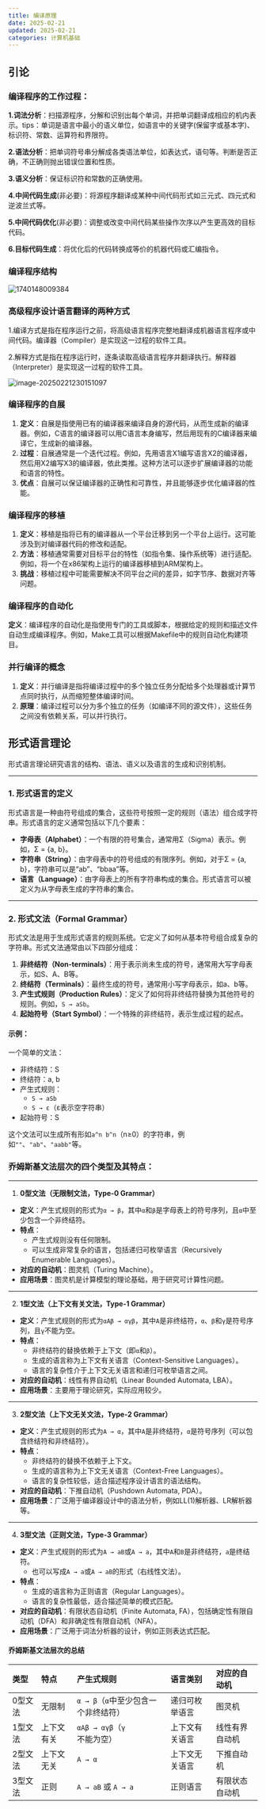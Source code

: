 ```yaml
---
title: 编译原理
date: 2025-02-21
updated: 2025-02-21
categories: 计算机基础
---
```


## 引论

### **编译程序的工作过程：**

**1.词法分析**：扫描源程序，分解和识别出每个单词，并把单词翻译成相应的机内表示。tips：单词是语言中最小的语义单位，如语言中的关键字(保留字或基本字)、标识符、常数、运算符和界限符。

**2.语法分析**：把单词符号串分解成各类语法单位，如表达式，语句等。判断是否正确，不正确则抛出错误位置和性质。

**3.语义分析**：保证标识符和常数的正确使用。

**4.中间代码生成**(非必要)：将源程序翻译成某种中间代码形式如三元式、四元式和逆波兰式等。

**5.中间代码优化**(非必要)：调整或改变中间代码某些操作次序以产生更高效的目标代码。

**6.目标代码生成**：将优化后的代码转换成等价的机器代码或汇编指令。

### **编译程序结构**

![1740148009384](编译原理/1740148009384.jpg)

### 高级程序设计语言翻译的两种方式

1.编译方式是指在程序运行之前，将高级语言程序完整地翻译成机器语言程序或中间代码。编译器（Compiler）是实现这一过程的软件工具。

2.解释方式是指在程序运行时，逐条读取高级语言程序并翻译执行。解释器（Interpreter）是实现这一过程的软件工具。

![image-20250221230151097](编译原理/image-20250221230151097.png)

### 编译程序的自展

1. **定义**：自展是指使用已有的编译器来编译自身的源代码，从而生成新的编译器。例如，C语言的编译器可以用C语言本身编写，然后用现有的C编译器来编译它，生成新的编译器。
2. **过程**：自展通常是一个迭代过程。例如，先用语言X1编写语言X2的编译器，然后用X2编写X3的编译器，依此类推。这种方法可以逐步扩展编译器的功能和语言的特性。
3. **优点**：自展可以保证编译器的正确性和可靠性，并且能够逐步优化编译器的性能。

### 编译程序的移植

1. **定义**：移植是指将已有的编译器从一个平台迁移到另一个平台上运行。这可能涉及到对编译器代码的修改和适配。
2. **方法**：移植通常需要对目标平台的特性（如指令集、操作系统等）进行适配。例如，将一个在x86架构上运行的编译器移植到ARM架构上。
3. **挑战**：移植过程中可能需要解决不同平台之间的差异，如字节序、数据对齐等问题。

### 编译程序的自动化

**定义**：编译程序的自动化是指使用专门的工具或脚本，根据给定的规则和描述文件自动生成编译程序。例如，Make工具可以根据Makefile中的规则自动化构建项目。

### 并行编译的概念

1. **定义**：并行编译是指将编译过程中的多个独立任务分配给多个处理器或计算节点同时执行，从而缩短整体编译时间。
2. **原理**：编译过程可以分为多个独立的任务（如编译不同的源文件），这些任务之间没有依赖关系，可以并行执行。

## 形式语言理论

形式语言理论研究语言的结构、语法、语义以及语言的生成和识别机制。

------

### 1. **形式语言的定义**

形式语言是一种由符号组成的集合，这些符号按照一定的规则（语法）组合成字符串。形式语言的定义通常包括以下几个要素：

- **字母表（Alphabet）**：一个有限的符号集合，通常用Σ（Sigma）表示。例如，Σ = {a, b}。
- **字符串（String）**：由字母表中的符号组成的有限序列。例如，对于Σ = {a, b}，字符串可以是“ab”、“bbaa”等。
- **语言（Language）**：由字母表上的所有字符串构成的集合。形式语言可以被定义为从字母表生成的字符串的集合。

------

### 2. **形式文法（Formal Grammar）**

形式文法是用于生成形式语言的规则系统。它定义了如何从基本符号组合成复杂的字符串。形式文法通常由以下四部分组成：

1. **非终结符（Non-terminals）**：用于表示尚未生成的符号，通常用大写字母表示，如S、A、B等。
2. **终结符（Terminals）**：最终生成的符号，通常用小写字母表示，如a、b等。
3. **产生式规则（Production Rules）**：定义了如何将非终结符替换为其他符号的规则。例如，`S → aSb`。
4. **起始符号（Start Symbol）**：一个特殊的非终结符，表示生成过程的起点。

#### 示例：

一个简单的文法：

- 非终结符：S
- 终结符：a, b
- 产生式规则：
  - `S → aSb`
  - `S → ε`（ε表示空字符串）
- 起始符号：S

这个文法可以生成所有形如`a^n b^n`（n≥0）的字符串，例如`""`、`"ab"`、`"aabb"`等。

### 乔姆斯基文法层次的四个类型及其特点：

------

1. **0型文法（无限制文法，Type-0 Grammar）**

- **定义**：产生式规则的形式为`α → β`，其中`α`和`β`是字母表上的符号序列，且`α`中至少包含一个非终结符。
- **特点**：
  - 产生式规则没有任何限制。
  - 可以生成非常复杂的语言，包括递归可枚举语言（Recursively Enumerable Languages）。
- **对应的自动机**：图灵机（Turing Machine）。
- **应用场景**：图灵机是计算模型的理论基础，用于研究可计算性问题。

------

2. **1型文法（上下文有关文法，Type-1 Grammar）**

- **定义**：产生式规则的形式为`αAβ → αγβ`，其中`A`是非终结符，`α`、`β`和`γ`是符号序列，且`γ`不能为空。
- **特点**：
  - 非终结符的替换依赖于上下文（即`α`和`β`）。
  - 生成的语言称为上下文有关语言（Context-Sensitive Languages）。
  - 语言的复杂性介于上下文无关语言和递归可枚举语言之间。
- **对应的自动机**：线性有界自动机（Linear Bounded Automata, LBA）。
- **应用场景**：主要用于理论研究，实际应用较少。

------

3. **2型文法（上下文无关文法，Type-2 Grammar）**

- **定义**：产生式规则的形式为`A → α`，其中`A`是非终结符，`α`是符号序列（可以包含终结符和非终结符）。
- **特点**：
  - 非终结符的替换不依赖于上下文。
  - 生成的语言称为上下文无关语言（Context-Free Languages）。
  - 语言的复杂性较低，适合描述程序设计语言的语法结构。
- **对应的自动机**：下推自动机（Pushdown Automata, PDA）。
- **应用场景**：广泛用于编译器设计中的语法分析，例如LL(1)解析器、LR解析器等。

------

4. **3型文法（正则文法，Type-3 Grammar）**

- **定义**：产生式规则的形式为`A → aB`或`A → a`，其中`A`和`B`是非终结符，`a`是终结符。
  - 也可以写成`A → a`或`A → aB`的形式（右线性文法）。
- **特点**：
  - 生成的语言称为正则语言（Regular Languages）。
  - 语言的复杂性最低，适合描述简单的模式匹配。
- **对应的自动机**：有限状态自动机（Finite Automata, FA），包括确定性有限自动机（DFA）和非确定性有限自动机（NFA）。
- **应用场景**：广泛用于词法分析器的设计，例如正则表达式匹配。

#### 乔姆斯基文法层次的总结

| 类型    | 特点       | 产生式规则                           | 语言类别       | 对应的自动机   |
| :------ | :--------- | :----------------------------------- | :------------- | :------------- |
| 0型文法 | 无限制     | `α → β`（`α`中至少包含一个非终结符） | 递归可枚举语言 | 图灵机         |
| 1型文法 | 上下文有关 | `αAβ → αγβ`（`γ`不能为空）           | 上下文有关语言 | 线性有界自动机 |
| 2型文法 | 上下文无关 | `A → α`                              | 上下文无关语言 | 下推自动机     |
| 3型文法 | 正则       | `A → aB` 或 `A → a`                  | 正则语言       | 有限状态自动机 |